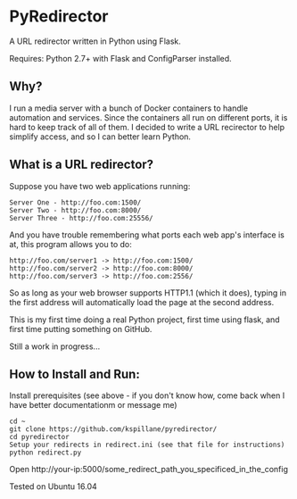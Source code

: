 PyRedirector
======

A URL redirector written in Python using Flask.

Requires: Python 2.7+ with Flask and ConfigParser installed.

## Why?

I run a media server with a bunch of Docker containers to handle automation and services.
Since the containers all run on different ports, it is hard to keep track of all of them.
I decided to write a URL recirector to help simplify access, and so I can better learn Python.

## What is a URL redirector?

Suppose you have two web applications running:

```
Server One - http://foo.com:1500/
Server Two - http://foo.com:8000/
Server Three - http://foo.com:25556/
```
And you have trouble remembering what ports each web app's interface is at, this program allows you to do:
```
http://foo.com/server1 -> http://foo.com:1500/
http://foo.com/server2 -> http://foo.com:8000/
http://foo.com/server3 -> http://foo.com:2556/
```

So as long as your web browser supports HTTP1.1 (which it does), typing in the first address will automatically load the page at the second address.

This is my first time doing a real Python project, first time using flask, and first time putting something on GitHub.

Still a work in progress...

## How to Install and Run:

Install prerequisites (see above - if you don't know how, come back when I have better documentationm or message me)

```
cd ~
git clone https://github.com/kspillane/pyredirector/
cd pyredirector
Setup your redirects in redirect.ini (see that file for instructions)
python redirect.py
```
Open http://your-ip:5000/some_redirect_path_you_specificed_in_the_config

Tested on Ubuntu 16.04
